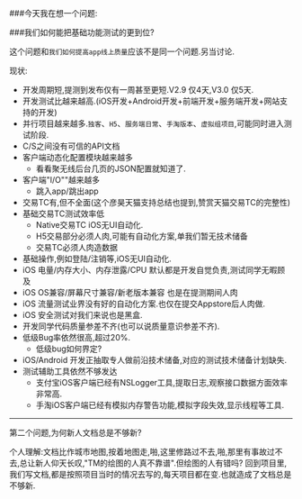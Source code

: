 ###今天我在想一个问题:

###我们如何能把基础功能测试的更到位?

这个问题和`我们如何提高app线上质量`应该不是同一个问题.另当讨论.

现状:

- 开发周期短,提测到发布仅有一周甚至更短.V2.9 仅4天,V3.0 仅5天.
- 开发测试比越来越高.(iOS开发+Android开发+前端开发+服务端开发+网站支持的开发)
- 并行项目越来越多.`独客`、`H5`、`服务端日常`、`手淘版本`、`虚拟组项目`,可能同时进入测试阶段.
- C/S之间没有可信的API文档
- 客户端动态化配置模块越来越多
	- 看看聚无线后台几页的JSON配置就知道了.
- 客户端"I/O""越来越多
	- 跳入app/跳出app
- 交易TC有,但不全面(这个彦昊天猫支持总结也提到,赞赏天猫交易TC的完整性)
- 基础交易TC测试效率低
	- Native交易TC iOS无UI自动化.
	- H5交易部分必须人肉,可能有自动化方案,单我们暂无技术储备
	- 交易TC必须人肉造数据
- 基础操作,例如登陆/注销等,iOS无UI自动化.
- iOS 电量/内存大小、内存泄露/CPU 默认都是开发自觉负责,测试同学无暇顾及
- iOS OS兼容/屏幕尺寸兼容/新老版本兼容 也是在提测期间人肉
- iOS 流量测试业界没有好的自动化方案.也仅在提交Appstore后人肉做.
- iOS 安全测试对我们来说也是黑盒.
- 开发同学代码质量参差不齐(也可以说质量意识参差不齐).
- 低级Bug率依然很高,超过20%.
	- 低级bug如何界定?
- iOS/Android 开发正抽取专人做前沿技术储备,对应的测试技术储备计划缺失.
- 测试辅助工具依然不够发达
	- 支付宝iOS客户端已经有NSLogger工具,提取日志,观察接口数据方面效率非常高.
	- 手淘iOS客户端已经有模拟内存警告功能,模拟字段失效,显示线程等工具.



--------

第二个问题,为何新人文档总是不够新?

个人理解:文档比作城市地图,按着地图走,啪,这里修路过不去,啪,那里有事故过不去,总让新人仰天长叹,"TM的绘图的人真不靠谱".但绘图的人有错吗?
回到项目里,我们写文档,都是按照项目当时的情况去写的,每天项目都在变.也就造成了文档总是不够新.